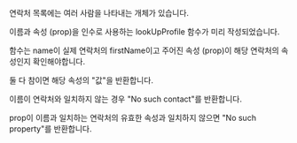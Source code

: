 연락처 목록에는 여러 사람을 나타내는 개체가 있습니다.

이름과 속성 (prop)을 인수로 사용하는 lookUpProfile 함수가 미리 작성되었습니다.

함수는 name이 실제 연락처의 firstName이고 주어진 속성 (prop)이 해당 연락처의 속성인지 확인해야합니다.

둘 다 참이면 해당 속성의 "값"을 반환합니다.

이름이 연락처와 일치하지 않는 경우 "No such contact"를 반환합니다.

prop이 이름과 일치하는 연락처의 유효한 속성과 일치하지 않으면 "No such property"를 반환합니다.